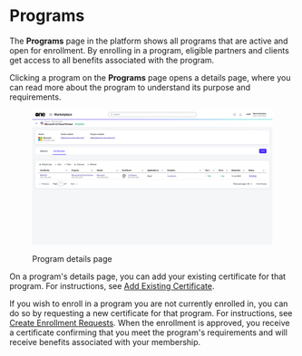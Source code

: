 # Programs

The **Programs** page in the platform shows all programs that are active and open for enrollment. By enrolling in a program, eligible partners and clients get access to all benefits associated with the program.&#x20;

Clicking a program on the **Programs** page opens a details page, where you can read more about the program to understand its purpose and requirements.

<figure><img src="../../.gitbook/assets/program_details_page.png" alt=""><figcaption><p>Program details page</p></figcaption></figure>

On a program's details page, you can add your existing certificate for that program. For instructions, see [Add Existing Certificate](certificates/add-existing-certificate.md). &#x20;

If you wish to enroll in a program you are not currently enrolled in, you can do so by requesting a new certificate for that program. For instructions, see [Create Enrollment Requests](enrollments/create-enrollment-requests.md). When the enrollment is approved, you receive a certificate confirming that you meet the program's requirements and will receive benefits associated with your membership.
